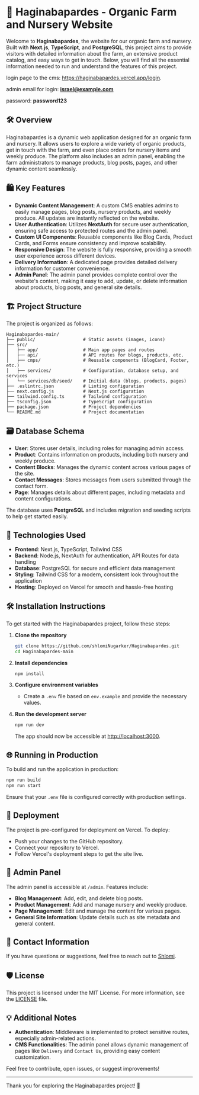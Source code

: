 # 🌱 Haginabapardes - Organic Farm and Nursery Website

Welcome to **Haginabapardes**, the website for our organic farm and nursery. Built with **Next.js**, **TypeScript**, and **PostgreSQL**, this project aims to provide visitors with detailed information about the farm, an extensive product catalog, and easy ways to get in touch. Below, you will find all the essential information needed to run and understand the features of this project.

login page to the cms: https://haginabapardes.vercel.app/login.

admin email for login: **israel@example.com**

password: **password123**

## 🛠️ Overview

Haginabapardes is a dynamic web application designed for an organic farm and nursery. It allows users to explore a wide variety of organic products, get in touch with the farm, and even place orders for nursery items and weekly produce. The platform also includes an admin panel, enabling the farm administrators to manage products, blog posts, pages, and other dynamic content seamlessly.

## 🛍️ Key Features

- **Dynamic Content Management**: A custom CMS enables admins to easily manage pages, blog posts, nursery products, and weekly produce. All updates are instantly reflected on the website.
- **User Authentication**: Utilizes **NextAuth** for secure user authentication, ensuring safe access to protected routes and the admin panel.
- **Custom UI Components**: Reusable components like Blog Cards, Product Cards, and Forms ensure consistency and improve scalability.
- **Responsive Design**: The website is fully responsive, providing a smooth user experience across different devices.
- **Delivery Information**: A dedicated page provides detailed delivery information for customer convenience.
- **Admin Panel**: The admin panel provides complete control over the website's content, making it easy to add, update, or delete information about products, blog posts, and general site details.

## 🏗️ Project Structure

The project is organized as follows:

```
Haginabapardes-main/
├── public/                  # Static assets (images, icons)
├── src/
│   ├── app/                 # Main app pages and routes
│   ├── api/                 # API routes for blogs, products, etc.
│   ├── cmps/                # Reusable components (BlogCard, Footer, etc.)
│   ├── services/            # Configuration, database setup, and services
│   └── services/db/seed/    # Initial data (blogs, products, pages)
├── .eslintrc.json           # Linting configuration
├── next.config.js           # Next.js configuration
├── tailwind.config.ts       # Tailwind configuration
├── tsconfig.json            # TypeScript configuration
├── package.json             # Project dependencies
└── README.md                # Project documentation
```

## 🗃️ Database Schema

- **User**: Stores user details, including roles for managing admin access.
- **Product**: Contains information on products, including both nursery and weekly produce.
- **Content Blocks**: Manages the dynamic content across various pages of the site.
- **Contact Messages**: Stores messages from users submitted through the contact form.
- **Page**: Manages details about different pages, including metadata and content configurations.

The database uses **PostgreSQL** and includes migration and seeding scripts to help get started easily.

## 🚀 Technologies Used

- **Frontend**: Next.js, TypeScript, Tailwind CSS
- **Backend**: Node.js, NextAuth for authentication, API Routes for data handling
- **Database**: PostgreSQL for secure and efficient data management
- **Styling**: Tailwind CSS for a modern, consistent look throughout the application
- **Hosting**: Deployed on Vercel for smooth and hassle-free hosting

## 🛠️ Installation Instructions

To get started with the Haginabapardes project, follow these steps:

1. **Clone the repository**

   ```bash
   git clone https://github.com/shlomiNugarker/Haginabapardes.git
   cd Haginabapardes-main
   ```

2. **Install dependencies**

   ```bash
   npm install
   ```

3. **Configure environment variables**

   - Create a `.env` file based on `env.example` and provide the necessary values.

4. **Run the development server**

   ```bash
   npm run dev
   ```

   The app should now be accessible at [http://localhost:3000](http://localhost:3000).

## 🌐 Running in Production

To build and run the application in production:

```bash
npm run build
npm run start
```

Ensure that your `.env` file is configured correctly with production settings.

## 🚀 Deployment

The project is pre-configured for deployment on Vercel. To deploy:

- Push your changes to the GitHub repository.
- Connect your repository to Vercel.
- Follow Vercel's deployment steps to get the site live.

## 🔑 Admin Panel

The admin panel is accessible at `/admin`. Features include:

- **Blog Management**: Add, edit, and delete blog posts.
- **Product Management**: Add and manage nursery and weekly produce.
- **Page Management**: Edit and manage the content for various pages.
- **General Site Information**: Update details such as site metadata and general content.

## 💬 Contact Information

If you have questions or suggestions, feel free to reach out to [Shlomi](mailto:shlomin1231@gmail.com).

## 🛡 License

This project is licensed under the MIT License. For more information, see the [LICENSE](./LICENSE) file.

## 💡 Additional Notes

- **Authentication**: Middleware is implemented to protect sensitive routes, especially admin-related actions.
- **CMS Functionalities**: The admin panel allows dynamic management of pages like `Delivery` and `Contact Us`, providing easy content customization.

Feel free to contribute, open issues, or suggest improvements!

---

Thank you for exploring the Haginabapardes project! 🌿
